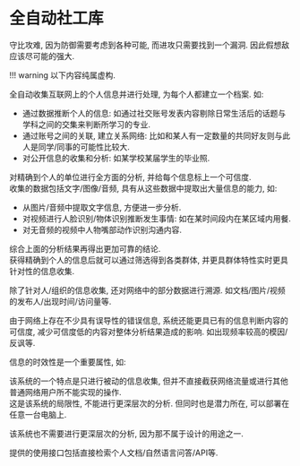 # 全自动社工库

守比攻难, 因为防御需要考虑到各种可能, 而进攻只需要找到一个漏洞. 因此假想敌应该尽可能的强大.  

!!! warning
    以下内容纯属虚构.  

全自动收集互联网上的个人信息并进行处理, 为每个人都建立一个档案. 如:  

- 通过数据推断个人的信息: 如通过社交账号发表内容剔除日常生活后的话题与学科之间的交集来判断所学习的专业.
- 通过账号之间的关联, 建立关系网络: 比如和某人有一定数量的共同好友则与此人是同学/同事的可能性比较大.
- 对公开信息的收集和分析: 如某学校某届学生的毕业照.

对精确到个人的单位进行全方面的分析, 并给每个信息标上一个可信度.  
收集的数据包括文字/图像/音频, 具有从这些数据中提取出大量信息的能力, 如:  

- 从图片/音频中提取文字信息, 方便进一步分析.
- 对视频进行人脸识别/物体识别推断发生事情: 如在某时间段内在某区域内用餐.
- 对无音频的视频中人物嘴部动作识别沟通内容.

综合上面的分析结果再得出更加可靠的结论.  
获得精确到个人的信息后就可以通过筛选得到各类群体, 并更具群体特性实时更具针对性的信息收集.  

除了针对人/组织的信息收集, 还对网络中的部分数据进行溯源. 如文档/图片/视频的发布人/出现时间/访问量等.  

由于网络上存在不少具有误导性的错误信息, 系统还能更具已有的信息判断内容的可信度, 减少可信度低的内容对整体分析结果造成的影响. 如出现频率较高的模因/反讽等.  

信息的时效性是一个重要属性, 如:  

该系统的一个特点是只进行被动的信息收集, 但并不直接截获网络流量或进行其他普通网络用户所不能实现的操作.  
这是该系统的局限性, 不能进行更深层次的分析. 但同时也是潜力所在, 可以部署在任意一台电脑上.  

该系统也不需要进行更深层次的分析, 因为那不属于设计的用途之一.  

提供的使用接口包括直接检索个人文档/自然语言问答/API等.  

